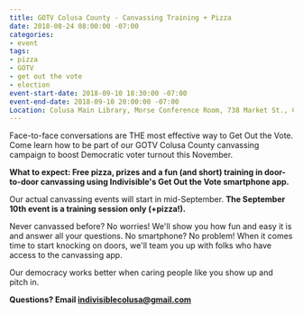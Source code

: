 ```yaml
---
title: GOTV Colusa County - Canvassing Training + Pizza
date: 2018-08-24 08:00:00 -07:00
categories:
- event
tags:
- pizza
- GOTV
- get out the vote
- election
event-start-date: 2018-09-10 18:30:00 -07:00
event-end-date: 2018-09-10 20:00:00 -07:00
Location: Colusa Main Library, Morse Conference Room, 738 Market St., Colusa
---
```


Face-to-face conversations are THE most effective way to Get Out the Vote. Come learn how to be part of our GOTV Colusa County canvassing campaign to boost Democratic voter turnout this November. 

**What to expect: Free pizza, prizes and a fun (and short) training in door-to-door canvassing using Indivisible's Get Out the Vote smartphone app.**

Our actual canvassing events will start in mid-September. **The September 10th event is a training session only (+pizza!).**

Never canvassed before? No worries! We'll show you how fun and easy it is and answer all your questions. No smartphone? No problem! When it comes time to start knocking on doors, we'll team you up with folks who have access to the canvassing app.

Our democracy works better when caring people like you show up and pitch in.

**Questions? Email [indivisiblecolusa@gmail.com](mailto:indivisiblecolusa@gmail.com)**